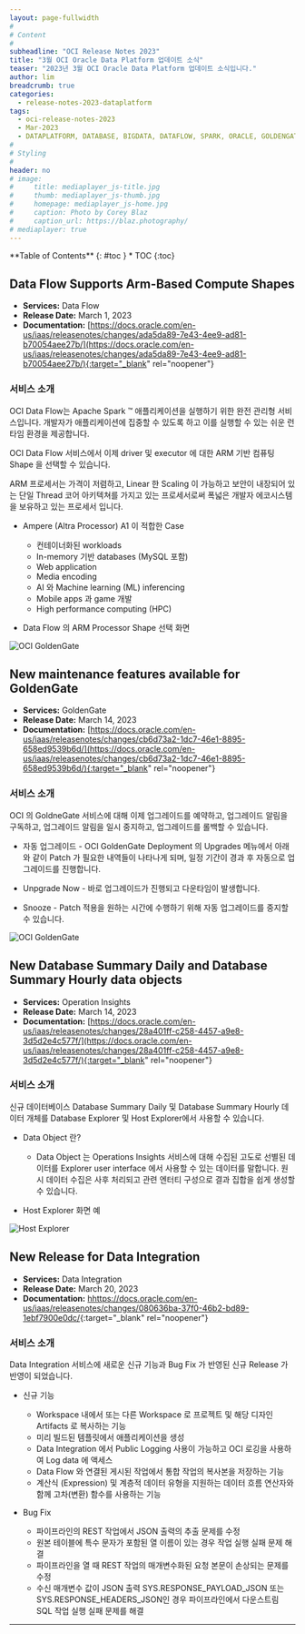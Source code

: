 ```yaml
---
layout: page-fullwidth
#
# Content
#
subheadline: "OCI Release Notes 2023"
title: "3월 OCI Oracle Data Platform 업데이트 소식"
teaser: "2023년 3월 OCI Oracle Data Platform 업데이트 소식입니다."
author: lim
breadcrumb: true
categories:
  - release-notes-2023-dataplatform
tags:
  - oci-release-notes-2023
  - Mar-2023
  - DATAPLATFORM, DATABASE, BIGDATA, DATAFLOW, SPARK, ORACLE, GOLDENGATE
#
# Styling
#
header: no
# image:
#     title: mediaplayer_js-title.jpg
#     thumb: mediaplayer_js-thumb.jpg
#     homepage: mediaplayer_js-home.jpg
#     caption: Photo by Corey Blaz
#     caption_url: https://blaz.photography/
# mediaplayer: true
---
```


<div class="panel radius" markdown="1">
**Table of Contents**
{: #toc }
*  TOC
{:toc}
</div>


##  Data Flow Supports Arm-Based Compute Shapes
* **Services:** Data Flow
* **Release Date:** March 1, 2023
* **Documentation:** [https://docs.oracle.com/en-us/iaas/releasenotes/changes/ada5da89-7e43-4ee9-ad81-b70054aee27b/](https://docs.oracle.com/en-us/iaas/releasenotes/changes/ada5da89-7e43-4ee9-ad81-b70054aee27b/){:target="_blank" rel="noopener"}

### 서비스 소개

OCI Data Flow는 Apache Spark ™ 애플리케이션을 실행하기 위한 완전 관리형 서비스입니다. 개발자가 애플리케이션에 집중할 수 있도록 하고 이를 실행할 수 있는 쉬운 런타임 환경을 제공합니다. 

OCI Data Flow 서비스에서 이제 driver 및 executor 에 대한 ARM 기반 컴퓨팅 Shape 을 선택할 수 있습니다.

ARM 프로세서는 가격이 저렴하고, Linear 한 Scaling 이 가능하고 보안이 내장되어 있는 단일 Thread 코어 아키텍쳐를 가지고 있는 프로세서로써 폭넓은 개발자 에코시스템을 보유하고 있는 프로세서 입니다.

- Ampere (Altra Processor) A1 이 적합한 Case
  - 컨테이너화된 workloads
  - In-memory 기반 databases (MySQL 포함)
  - Web application
  - Media encoding
  - AI 와 Machine learning (ML) inferencing
  - Mobile apps 과 game 개발
  - High performance computing (HPC)

- Data Flow 의 ARM Processor Shape 선택 화면

![OCI GoldenGate]({{site.urlblogimg2023}}/assets/img/dataplatform/2023/release_note/202303/08.data_flow_arm.png)

##  New maintenance features available for GoldenGate
* **Services:** GoldenGate
* **Release Date:** March 14, 2023
* **Documentation:** [https://docs.oracle.com/en-us/iaas/releasenotes/changes/cb6d73a2-1dc7-46e1-8895-658ed9539b6d/](https://docs.oracle.com/en-us/iaas/releasenotes/changes/cb6d73a2-1dc7-46e1-8895-658ed9539b6d/){:target="_blank" rel="noopener"}

### 서비스 소개

OCI 의 GoldneGate 서비스에 대해 이제 업그레이드를 예약하고, 업그레이드 알림을 구독하고, 업그레이드 알림을 일시 중지하고, 업그레이드를 롤백할 수 있습니다.

- 자동 업그레이드 - OCI GoldenGate Deployment 의 Upgrades 메뉴에서 아래와 같이 Patch 가 필요한 내역들이 나타나게 되며, 일정 기간이 경과 후 자동으로 업그레이드를 진행합니다.

- Unpgrade Now - 바로 업그레이드가 진행되고 다운타임이 발생합니다.

- Snooze - Patch 적용을 원하는 시간에 수행하기 위해 자동 업그레이드를 중지할 수 있습니다.

![OCI GoldenGate]({{site.urlblogimg2023}}/assets/img/dataplatform/2023/release_note/202303/02.oci_goldengate_upgrade.png)

##  New Database Summary Daily and Database Summary Hourly data objects
* **Services:** Operation Insights
* **Release Date:** March 14, 2023
* **Documentation:** [https://docs.oracle.com/en-us/iaas/releasenotes/changes/28a401ff-c258-4457-a9e8-3d5d2e4c577f/](https://docs.oracle.com/en-us/iaas/releasenotes/changes/28a401ff-c258-4457-a9e8-3d5d2e4c577f/){:target="_blank" rel="noopener"}

### 서비스 소개

신규 데이터베이스 Database Summary Daily 및 Database Summary Hourly 데이터 개체를 Database Explorer 및 Host Explorer에서 사용할 수 있습니다.

- Data Object 란?
  - Data Object 는 Operations Insights 서비스에 대해 수집된 고도로 선별된 데이터를 Explorer user interface 에서 사용할 수 있는 데이터를 말합니다. 원시 데이터 수집은 사후 처리되고 관련 엔터티 구성으로 결과 집합을 쉽게 생성할 수 있습니다.

- Host Explorer 화면 예

![Host Explorer]({{site.urlblogimg2023}}/assets/img/dataplatform/2023/release_note/202303/01.host_explorer.png)


##  New Release for Data Integration
* **Services:** Data Integration
* **Release Date:** March 20, 2023
* **Documentation:** [hhttps://docs.oracle.com/en-us/iaas/releasenotes/changes/080636ba-37f0-46b2-bd89-1ebf7900e0dc/](https://docs.oracle.com/en-us/iaas/releasenotes/changes/080636ba-37f0-46b2-bd89-1ebf7900e0dc/){:target="_blank" rel="noopener"}

### 서비스 소개

Data Integration 서비스에 새로운 신규 기능과 Bug Fix 가 반영된 신규 Release 가 반영이 되었습니다.

- 신규 기능
  - Workspace 내에서 또는 다른 Workspace 로 프로젝트 및 해당 디자인 Artifacts 로 복사하는 기능
  - 미리 빌드된 템플릿에서 애플리케이션을 생성
  - Data Integration 에서 Public Logging 사용이 가능하고 OCI 로깅을 사용하여 Log data 에 액세스
  - Data Flow 와 연결된 게시된 작업에서 통합 작업의 복사본을 저장하는 기능
  - 계산식 (Expression) 및 계층적 데이터 유형을 지원하는 데이터 흐름 연산자와 함께 고차(변환) 함수를 사용하는 기능

- Bug Fix
  - 파이프라인의 REST 작업에서 JSON 출력의 추출 문제를 수정
  - 원본 테이블에 특수 문자가 포함된 열 이름이 있는 경우 작업 실행 실패 문제 해결
  - 파이프라인을 열 때 REST 작업의 매개변수화된 요청 본문이 손상되는 문제를 수정
  - 수신 매개변수 값이 JSON 출력 SYS.RESPONSE_PAYLOAD_JSON 또는 SYS.RESPONSE_HEADERS_JSON인 경우 파이프라인에서 다운스트림 SQL 작업 실행 실패 문제를 해결

---
